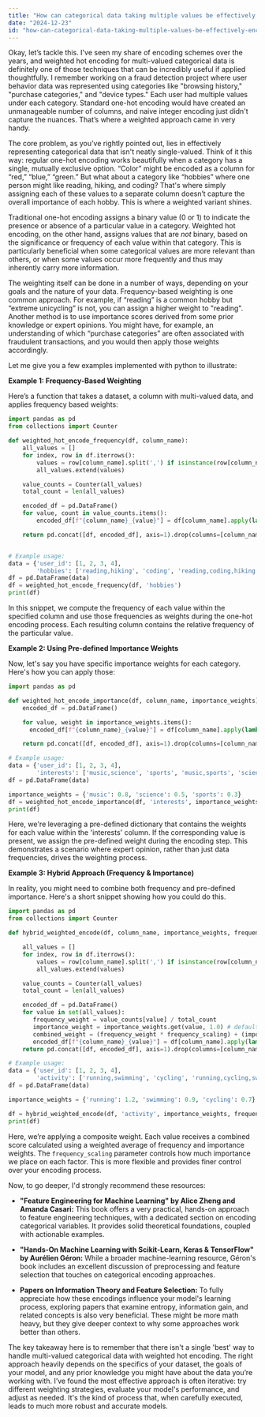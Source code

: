 ```yaml
---
title: "How can categorical data taking multiple values be effectively encoded using weighted hot encoding?"
date: "2024-12-23"
id: "how-can-categorical-data-taking-multiple-values-be-effectively-encoded-using-weighted-hot-encoding"
---
```


Okay, let’s tackle this. I've seen my share of encoding schemes over the years, and weighted hot encoding for multi-valued categorical data is definitely one of those techniques that can be incredibly useful if applied thoughtfully. I remember working on a fraud detection project where user behavior data was represented using categories like "browsing history," "purchase categories," and "device types." Each user had multiple values under each category. Standard one-hot encoding would have created an unmanageable number of columns, and naive integer encoding just didn't capture the nuances. That’s where a weighted approach came in very handy.

The core problem, as you’ve rightly pointed out, lies in effectively representing categorical data that isn't neatly single-valued. Think of it this way: regular one-hot encoding works beautifully when a category has a single, mutually exclusive option. “Color” might be encoded as a column for “red,” “blue,” “green.” But what about a category like “hobbies” where one person might like reading, hiking, and coding? That's where simply assigning each of these values to a separate column doesn’t capture the overall importance of each hobby. This is where a weighted variant shines.

Traditional one-hot encoding assigns a binary value (0 or 1) to indicate the presence or absence of a particular value in a category. Weighted hot encoding, on the other hand, assigns values that are *not* binary, based on the significance or frequency of each value within that category. This is particularly beneficial when some categorical values are more relevant than others, or when some values occur more frequently and thus may inherently carry more information.

The weighting itself can be done in a number of ways, depending on your goals and the nature of your data. Frequency-based weighting is one common approach. For example, if “reading” is a common hobby but “extreme unicycling” is not, you can assign a higher weight to "reading". Another method is to use importance scores derived from some prior knowledge or expert opinions. You might have, for example, an understanding of which “purchase categories” are often associated with fraudulent transactions, and you would then apply those weights accordingly.

Let me give you a few examples implemented with python to illustrate:

**Example 1: Frequency-Based Weighting**

Here’s a function that takes a dataset, a column with multi-valued data, and applies frequency based weights:

```python
import pandas as pd
from collections import Counter

def weighted_hot_encode_frequency(df, column_name):
    all_values = []
    for index, row in df.iterrows():
        values = row[column_name].split(',') if isinstance(row[column_name], str) else [row[column_name]]
        all_values.extend(values)

    value_counts = Counter(all_values)
    total_count = len(all_values)

    encoded_df = pd.DataFrame()
    for value, count in value_counts.items():
        encoded_df[f"{column_name}_{value}"] = df[column_name].apply(lambda x: count / total_count if isinstance(x, str) and value in x.split(',') or x == value else 0)

    return pd.concat([df, encoded_df], axis=1).drop(columns=[column_name])


# Example usage:
data = {'user_id': [1, 2, 3, 4],
        'hobbies': ['reading,hiking', 'coding', 'reading,coding,hiking', 'reading']}
df = pd.DataFrame(data)
df = weighted_hot_encode_frequency(df, 'hobbies')
print(df)

```
In this snippet, we compute the frequency of each value within the specified column and use those frequencies as weights during the one-hot encoding process. Each resulting column contains the relative frequency of the particular value.

**Example 2: Using Pre-defined Importance Weights**

Now, let's say you have specific importance weights for each category. Here's how you can apply those:

```python
import pandas as pd

def weighted_hot_encode_importance(df, column_name, importance_weights):
    encoded_df = pd.DataFrame()

    for value, weight in importance_weights.items():
      encoded_df[f"{column_name}_{value}"] = df[column_name].apply(lambda x: weight if isinstance(x, str) and value in x.split(',') or x == value else 0)

    return pd.concat([df, encoded_df], axis=1).drop(columns=[column_name])

# Example usage:
data = {'user_id': [1, 2, 3, 4],
        'interests': ['music,science', 'sports', 'music,sports', 'science']}
df = pd.DataFrame(data)

importance_weights = {'music': 0.8, 'science': 0.5, 'sports': 0.3}
df = weighted_hot_encode_importance(df, 'interests', importance_weights)
print(df)
```
Here, we're leveraging a pre-defined dictionary that contains the weights for each value within the 'interests' column. If the corresponding value is present, we assign the pre-defined weight during the encoding step. This demonstrates a scenario where expert opinion, rather than just data frequencies, drives the weighting process.

**Example 3: Hybrid Approach (Frequency & Importance)**

In reality, you might need to combine both frequency and pre-defined importance. Here's a short snippet showing how you could do this.

```python
import pandas as pd
from collections import Counter

def hybrid_weighted_encode(df, column_name, importance_weights, frequency_scaling=0.5):

    all_values = []
    for index, row in df.iterrows():
        values = row[column_name].split(',') if isinstance(row[column_name], str) else [row[column_name]]
        all_values.extend(values)

    value_counts = Counter(all_values)
    total_count = len(all_values)

    encoded_df = pd.DataFrame()
    for value in set(all_values):
       frequency_weight = value_counts[value] / total_count
       importance_weight = importance_weights.get(value, 1.0) # default to 1 if not in weights
       combined_weight = (frequency_weight * frequency_scaling) + (importance_weight * (1-frequency_scaling))
       encoded_df[f"{column_name}_{value}"] = df[column_name].apply(lambda x: combined_weight if isinstance(x, str) and value in x.split(',') or x == value else 0)
    return pd.concat([df, encoded_df], axis=1).drop(columns=[column_name])

# Example usage:
data = {'user_id': [1, 2, 3, 4],
        'activity': ['running,swimming', 'cycling', 'running,cycling,swimming', 'running']}
df = pd.DataFrame(data)

importance_weights = {'running': 1.2, 'swimming': 0.9, 'cycling': 0.7}

df = hybrid_weighted_encode(df, 'activity', importance_weights, frequency_scaling=0.7)
print(df)
```
Here, we’re applying a composite weight. Each value receives a combined score calculated using a weighted average of frequency and importance weights. The `frequency_scaling` parameter controls how much importance we place on each factor. This is more flexible and provides finer control over your encoding process.

Now, to go deeper, I'd strongly recommend these resources:

* **"Feature Engineering for Machine Learning" by Alice Zheng and Amanda Casari:** This book offers a very practical, hands-on approach to feature engineering techniques, with a dedicated section on encoding categorical variables. It provides solid theoretical foundations, coupled with actionable examples.

* **"Hands-On Machine Learning with Scikit-Learn, Keras & TensorFlow" by Aurélien Géron:** While a broader machine-learning resource, Géron's book includes an excellent discussion of preprocessing and feature selection that touches on categorical encoding approaches.

* **Papers on Information Theory and Feature Selection:** To fully appreciate how these encodings influence your model's learning process, exploring papers that examine entropy, information gain, and related concepts is also very beneficial. These might be more math heavy, but they give deeper context to why some approaches work better than others.

The key takeaway here is to remember that there isn't a single 'best' way to handle multi-valued categorical data with weighted hot encoding. The right approach heavily depends on the specifics of your dataset, the goals of your model, and any prior knowledge you might have about the data you’re working with. I’ve found the most effective approach is often iterative: try different weighting strategies, evaluate your model's performance, and adjust as needed. It's the kind of process that, when carefully executed, leads to much more robust and accurate models.
